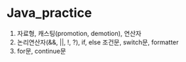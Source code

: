 # Java_practice
1. 자료형, 캐스팅(promotion, demotion), 연산자
2. 논리연산자(&&, ||, !, ?), if, else 조건문, switch문, formatter
3. for문, continue문
